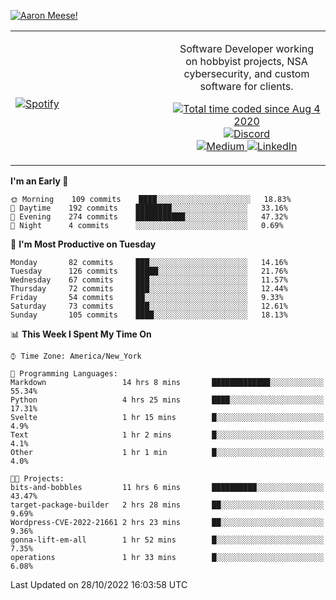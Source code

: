 [![Aaron Meese!](https://user-images.githubusercontent.com/17814535/88975338-a2aabf00-d27f-11ea-963f-8a19608716b4.png)](https://github.com/ajmeese7/readme-ascii "README ASCII")

<!-- Modified from project here: https://github.com/novatorem/novatorem -->
<table width="100%">
  <tr>
  <td width="50%">

&nbsp; <br> [![Spotify](https://ajmeese7.vercel.app/api/spotify)](https://open.spotify.com/user/ajmeese)

  </td>
  <td width="50%">
    <p align="center">
    Software Developer working on hobbyist projects, NSA cybersecurity, and custom software for clients.
    </p>
    <p align="center">
      <a href="https://wakatime.com/@f726891d-3b02-46cd-9b60-e8c59f9e2b14">
        <img src="https://wakatime.com/badge/user/f726891d-3b02-46cd-9b60-e8c59f9e2b14.svg" alt="Total time coded since Aug 4 2020" title="WakaTime" />
      </a>
      <a href="http://link.aaronmeese.com/discord">
        <img src="https://img.shields.io/badge/discord-ajmeese7%234835-369?style=flat-square&logo=discord&logoColor=white&color=purple" alt="Discord" title="Discord">
      </a>
      <br />
      <a href="https://link.aaronmeese.com/medium">
        <img src="https://img.shields.io/badge/medium-ajmeese7-1DB954?style=flat-square&logo=medium&logoColor=white" alt="Medium" title="Medium">
      </a>
      <a href="https://link.aaronmeese.com/linkedin">
        <img src="https://img.shields.io/badge/linkedIn-aaronmeese-1DB954?style=flat-square&logo=linkedin&logoColor=white&color=blue" alt="LinkedIn" title="LinkedIn">
      </a>
    </p>
  </td>

</table>

[//]: <> (The `&nbsp;` is to have Aphelion take up more space)

<!--START_SECTION:waka-->
**I'm an Early 🐤** 

```text
🌞 Morning    109 commits    ████░░░░░░░░░░░░░░░░░░░░░   18.83% 
🌆 Daytime    192 commits    ████████░░░░░░░░░░░░░░░░░   33.16% 
🌃 Evening    274 commits    ███████████░░░░░░░░░░░░░░   47.32% 
🌙 Night      4 commits      ░░░░░░░░░░░░░░░░░░░░░░░░░   0.69%

```
📅 **I'm Most Productive on Tuesday** 

```text
Monday       82 commits     ███░░░░░░░░░░░░░░░░░░░░░░   14.16% 
Tuesday      126 commits    █████░░░░░░░░░░░░░░░░░░░░   21.76% 
Wednesday    67 commits     ███░░░░░░░░░░░░░░░░░░░░░░   11.57% 
Thursday     72 commits     ███░░░░░░░░░░░░░░░░░░░░░░   12.44% 
Friday       54 commits     ██░░░░░░░░░░░░░░░░░░░░░░░   9.33% 
Saturday     73 commits     ███░░░░░░░░░░░░░░░░░░░░░░   12.61% 
Sunday       105 commits    ████░░░░░░░░░░░░░░░░░░░░░   18.13%

```


📊 **This Week I Spent My Time On** 

```text
⌚︎ Time Zone: America/New_York

💬 Programming Languages: 
Markdown                 14 hrs 8 mins       █████████████░░░░░░░░░░░░   55.34% 
Python                   4 hrs 25 mins       ████░░░░░░░░░░░░░░░░░░░░░   17.31% 
Svelte                   1 hr 15 mins        █░░░░░░░░░░░░░░░░░░░░░░░░   4.9% 
Text                     1 hr 2 mins         █░░░░░░░░░░░░░░░░░░░░░░░░   4.1% 
Other                    1 hr 1 min          █░░░░░░░░░░░░░░░░░░░░░░░░   4.0%

🐱‍💻 Projects: 
bits-and-bobbles         11 hrs 6 mins       ██████████░░░░░░░░░░░░░░░   43.47% 
target-package-builder   2 hrs 28 mins       ██░░░░░░░░░░░░░░░░░░░░░░░   9.69% 
Wordpress-CVE-2022-21661 2 hrs 23 mins       ██░░░░░░░░░░░░░░░░░░░░░░░   9.36% 
gonna-lift-em-all        1 hr 52 mins        █░░░░░░░░░░░░░░░░░░░░░░░░   7.35% 
operations               1 hr 33 mins        █░░░░░░░░░░░░░░░░░░░░░░░░   6.08%

```


 Last Updated on 28/10/2022 16:03:58 UTC
<!--END_SECTION:waka-->
